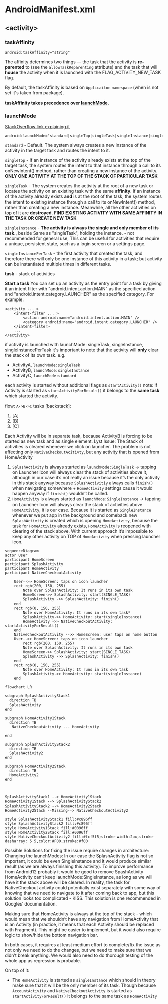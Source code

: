 # AndroidManifest.xml

## \<activity>

### taskAffinity

```
android:taskAffinity="string"
```

The affinity determines two things — the task that the activity is **re-parented** to (see the `allowTaskReparenting`
attribute) and the task that will **house** the activity when it is launched with the FLAG_ACTIVITY_NEW_TASK flag.

By default, the taskAffinity is based on `Applicaiton` `namespace` (when is not set it's taken from package).

**taskAffinity takes precedence over [launchMode](#launchmode).**

### launchMode

[StackOverflow link explaining it](https://stackoverflow.com/a/14991341/5864033)

```
android:launchMode="standard|singleTop|singleTask|singleInstance|singleInstancePerTask"
```

`standard` - Default. The system always creates a new instance of the activity in the target task
and routes the intent to it.

`singleTop` - If an instance of the activity already exists at the top of the target task, the system routes the intent
to that instance through a call to its onNewIntent() method, rather than creating a new instance of the activity.
**ONLY ONE ACTIVITY AT THE TOP OF THE STACK OF PARTICULAR TASK**

`singleTask` - The system creates the activity at the root of a new task or locates the activity on an existing task
with the same **affinity**. If an instance of the activity already exists **and** is at the root of the task, the system
routes
the intent to existing instance through a call to its onNewIntent() method, rather than creating a new instance.
Meanwhile, all the other activities on top of it are **destroyed**.
**FIND EXISTING ACTIVITY WITH SAME AFFINITY IN THE TASK OR CREATE NEW TASK**

`singleInstance` - **The activity is always the single and only member of its task.**, beside Same as "singleTask",
holding the instance. - not recommended for general
use, This can be useful for activities that require a unique, persistent state, such as a login screen or a settings
page.

`singleInstancePerTask` - the first activity that
created the task, and therefore there will only be one instance of this activity in a task; but activity can be
instantiated multiple times in different tasks.

**task** - stack of activities

**Start a task**
You can set up an activity as the entry point for a task by giving it an intent filter with "android.intent.action.MAIN"
as the specified action and "android.intent.category.LAUNCHER" as the specified category. For example:

```
<activity ... >
    <intent-filter ... >
        <action android:name="android.intent.action.MAIN" />
        <category android:name="android.intent.category.LAUNCHER" />
    </intent-filter>
    ...
</activity>
```

if activity is launched with launchMode: singleTask, singleInstance, singleInstancePerTask it's important to note that
the activity will **only** clear the stack of its own task.
e.g. 
- ActivityA, `launchMode:singleTask`
- ActivityB, `launchMode:singleInstance`
- ActivityC, `launchMode:standard`

each activity is started without additional flags as `startActivity()`
note: if Activity is started as `startActivityForResult()` it belongs to the **same task** which started the activity.

flow: `A->B->C`
tasks [backstack]:
1. [A] 
2. [B] 
3. [C]

Each Activity will be in separate task, because ActivityB is forcing to be started as new task and as single element. 
Lyst Issue:
The Stack of activities is cleared whenever we click on launcher. The problem is not affecting only
`NativeCheckoutAcitivty`, but any activity that is opened from HomeActivity

1. `SplashActivity` is always started as `launchMode:SingleTask` -> tapping on Launcher Icon will always clear the stack of
   activities above it, although in our case it’s not really an issue because it’s the only activity in this stack
   anyway because `SplashActivitiy` always calls `finish()` when navigating somewhere + `HomeActivity` settings cause it would
   happen anyway if `finish()` wouldn’t be called.
2. `HomeActivity` is always started as `launchMode:SingleInstance` -> tapping on Launcher Icon will always clear the stack
   of activities above `HomeActivity`, it is our case.
   Because it is started as `SingleInstance` whenever we put app in the background and comeback new `SplashActivity` is
   created which is opening `HomeActivity`, because the task for `HomeActivity` already exists, `HomeActivity` is reopened with
   clearing of the stack above.
   With current approach it’s impossible to keep any other activity on TOP of `HomeActivity` when pressing launcher icon.

```mermaid
sequenceDiagram
actor User
participant HomeScreen
participant SplashActivity
participant HomeActivity
participant NativeCheckoutActivity

    User-->> HomeScreen: taps on icon launcher
    rect rgb(200, 150, 255)
        Note over SplashActivity: It runs in its own task
        HomeScreen->> SplashActivity: start(SINGLE_TASK)
        SplashActivity ->> SplashActivity: finish()
    end
    rect rgb(0, 150, 255)
        Note over HomeActivity: It runs in its own task*
        SplashActivity->> HomeActivity: start(singleInstance)
        HomeActivity ->> NativeCheckoutActivity: startActivityForResult()
    end 
    NativeCheckoutActivity -->> HomeScreen: user taps on home button
    User-->> HomeScreen: taps on icon launcher
        rect rgb(200, 150, 255)
        Note over SplashActivity: It runs in its own task
        HomeScreen->> SplashActivity: start(SINGLE_TASK)
        SplashActivity ->> SplashActivity: finish()
    end
    rect rgb(0, 150, 255)
        Note over HomeActivity: It runs in its own task
        SplashActivity->> HomeActivity: start(singleInstance)
    end 
```

```mermaid
flowchart LR

subgraph SplashActivityStack1
  direction TB
  SplashActivity
end

subgraph HomeActivity1Stack
  direction TB
   NativeCheckoutActivity --- HomeActivity
  
end

subgraph SplashActivityStack2
  direction TB
  SplashActivity2
end

subgraph HomeActivity2Stack
  direction TB
  HomeActivity2 
end



SplashActivityStack1 --> HomeActivity1Stack
HomeActivity1Stack --> SplashActivityStack2
SplashActivityStack2 --> HomeActivity2Stack
HomeActivity2Stack --Missing--> NativeCheckoutActivity2

style SplashActivityStack1 fill:#c896ff
style SplashActivityStack2 fill:#c896ff
style HomeActivity1Stack fill:#0096ff
style HomeActivity2Stack fill:#0096ff
style NativeCheckoutActivity2 fill:#fcf5f5;stroke-width:2px,stroke-dasharray: 5 5,color:#F00,stroke:#f00
```

Possible Solutions for fixing the issue require changes in architecture:
Changing the launchModes:
In our case the SplashActivity flag is not so important, it could be even SingleInstance and it would produce similar
result (as we are always finishing this activity).
To improve performance from Android12 probably it would be good to remove SpashActivity
HomeActivity can’t keep launchMode:SingleInstance, as long as we will have it the stack above will be cleared.
In reality, the task for NativeCheckout activity could potentially exist separately with some way of knowing that we
need to navigate to it after coming back to app, but this solution looks too complicated - KISS.
This solution is one recommended in Googles’ documentation.

Making sure that HomeActivity is always at the top of the stack - which would mean that we shouldn’t have any navigation
from HomeActivity that is an Activity (in practice, it means that each Activity should be replaced with Fragment).
This might be easier to implement, but it would also require logic to show/hide the bottom navigation bar.

In both cases, it requires at least medium effort to complete/fix the issue as not only we need to do the changes, but
we need to make sure that we didn’t break anything. We would also need to do thorough testing of the whole app as
regression is probable.

On top of it:

* The `HomeActivity` is started as `singleInstance` which should in theory make sure that it will be the only member of
  its task.
  Though because `AccountActivity` and `NativeCheckoutActivity`  is started as `startActivityForResult()` it belongs to
  the same task
  as `HomeActivity`
